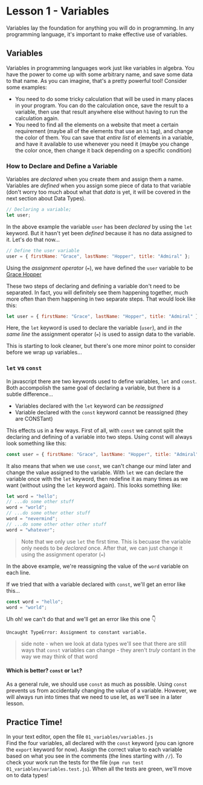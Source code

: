 # Lesson 1 - Variables

Variables lay the foundation for anything you will do in programming. In any programming language, it's important to make effective use of variables.

## Variables

Variables in programming languages work just like variables in algebra. You have the power to come up with some arbitrary name, and save some data to that name. As you can imagine, that's a pretty powerful tool! Consider some examples:

- You need to do some tricky calculation that will be used in many places in your program. You can do the calculation once, save the result to a variable, then use that result anywhere else without having to run the calculation again.
- You need to find all the elements on a website that meet a certain requirement (maybe all of the elements that use an `h1` tag), and change the color of them. You can save that _entire list_ of elements in a variable, and have it available to use whenever you need it (maybe you change the color once, then change it back depending on a specific condition)

### How to Declare and Define a Variable

Variables are _declared_ when you create them and assign them a name. Variables are _defined_ when you assign some piece of data to that variable (don't worry too much about what that _data_ is yet, it will be covered in the next section about Data Types).

```javascript
// Declaring a variable;
let user;
```

In the above example the variable `user` has been _declared_ by using the `let` keyword. But it hasn't yet been _defined_ because it has no data assigned to it. Let's do that now...

```javascript
// Define the user variable
user = { firstName: "Grace", lastName: "Hopper", title: "Admiral" };
```

Using the _assignment operator_ (`=`), we have defined the `user` variable to be [Grace Hopper](https://en.wikipedia.org/wiki/Grace_Hopper)

These two steps of declaring and defining a variable don't need to be separated. In fact, you will definitely see them happening together, much more often than them happening in two separate steps. That would look like this:

```javascript
let user = { firstName: "Grace", lastName: "Hopper", title: "Admiral" };
```

Here, the `let` keyword is used to declare the variable (`user`), and _in the same line_ the assignment operator (`=`) is used to assign data to the variable.

This is starting to look cleaner, but there's one more minor point to consider before we wrap up variables...

### `let` vs `const`

In javascript there are two keywords used to define variables, `let` and `const`. Both accompolish the same goal of declaring a variable, but there is a subtle difference...

- Variables declared with the `let` keyword can be _reassigned_
- Variable declared with the `const` keyword cannot be reassigned (they are CONSTant)

This effects us in a few ways. First of all, with `const` we cannot split the declaring and defining of a variable into two steps. Using const will always look something like this:

```javascript
const user = { firstName: "Grace", lastName: "Hopper", title: "Admiral" };
```

It also means that when we use `const`, we can't change our mind later and change the value assigned to the variable. With `let` we can declare the variable once with the `let` keyword, then redefine it as many times as we want (without using the `let` keyword again). This looks something like:

```javascript
let word = "hello";
// ...do some other stuff
word = "world";
// ...do some other other stuff
word = "nevermind";
// ...do some other other other stuff
word = "whatever";
```

> Note that we only use `let` the first time. This is becuase the variable only needs to be _declared_ once. After that, we can just change it using the assignment operator (`=`)

In the above example, we're reassigning the value of the `word` variable on each line.

If we tried that with a variable declared with `const`, we'll get an error like this...

```javascript
const word = "hello";
word = "world";
```

Uh oh! we can't do that and we'll get an error like this one :point_down:

```
Uncaught TypeError: Assignment to constant variable.
```

> side note - when we look at data types we'll see that there are still ways that `const` variables can change - they aren't _truly_ contant in the way we may think of that word

#### Which is better? `const` or `let`?

As a general rule, we should use `const` as much as possible. Using `const` prevents us from accidentally changing the value of a variable. However, we will always run into times that we need to use let, as we'll see in a later lesson.

## Practice Time!

In your text editor, open the file `01_variables/variables.js`  
Find the four variables, all declared with the `const` keyword (you can ignore the `export` keyword for now). Assign the correct value to each variable based on what you see in the comments (the lines starting with `//`). To check your work run the tests for the file (`npm run test 01_variables/variables.test.js`). When all the tests are green, we'll move on to data types!

